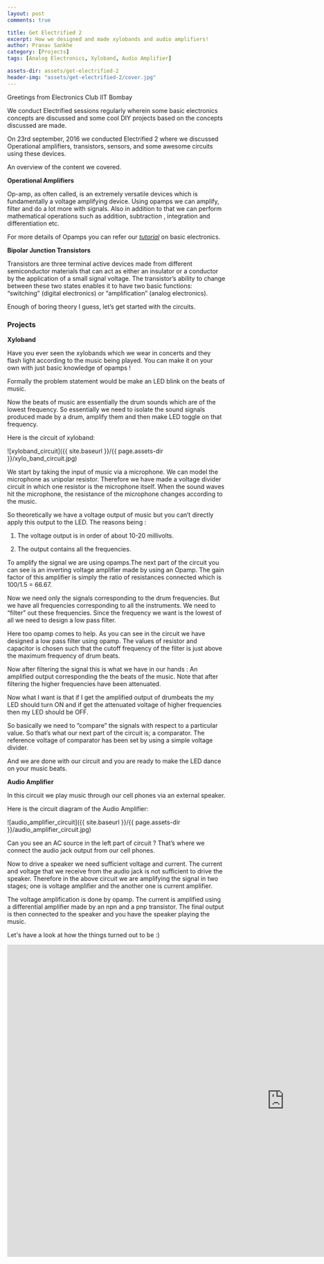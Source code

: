 ```yaml
---
layout: post
comments: true

title: Get Electrified 2
excerpt: How we designed and made xylobands and audio amplifiers!
author: Pranav Sankhe
category: [Projects]
tags: [Analog Electronics, Xyloband, Audio Amplifier]

assets-dir: assets/get-electrified-2
header-img: "assets/get-electrified-2/cover.jpg"
---
```

Greetings from Electronics Club IIT Bombay

We conduct Electrified sessions regularly wherein some basic electronics
concepts are discussed and some cool DIY projects based on the concepts
discussed are made.

On 23rd september, 2016 we conducted Electrified 2 where we discussed
Operational amplifiers, transistors, sensors, and some awesome circuits
using these devices.

An overview of the content we covered.

**Operational Amplifiers**

Op-amp, as often called, is an extremely versatile devices which is fundamentally a
voltage amplifying device. Using opamps we can amplify, filter and do a
lot more with signals. Also in addition to that we can perform
mathematical operations such as addition, subtraction , integration and
differentiation etc.

For more details of Opamps you can refer our
[*tutorial*](https://stab-iitb.org/electronics-club/tutorials/basic_electronics/)
on basic electronics.

**Bipolar Junction Transistors**

Transistors are three terminal active devices made from different
semiconductor materials that can act as either an insulator or a
conductor by the application of a small signal voltage. The transistor’s
ability to change between these two states enables it to have two basic
functions: “switching” (digital electronics) or “amplification” (analog
electronics).

Enough of boring theory I guess, let’s get started with the circuits.

### Projects

**Xyloband**

Have you ever seen the xylobands which we wear in concerts and they
flash light according to the music being played. You can make it on your
own with just basic knowledge of opamps !

Formally the problem statement would be make an LED blink on the beats
of music.

Now the beats of music are essentially the drum sounds which are of the
lowest frequency. So essentially we need to isolate the sound signals
produced made by a drum, amplify them and then make LED toggle on that
frequency.

Here is the circuit of xyloband:

![xyloband_circuit]({{ site.baseurl }}/{{ page.assets-dir }}/xylo_band_circuit.jpg)

We start by taking the input of music via a microphone. We can model the
microphone as unipolar resistor. Therefore we have made a voltage
divider circuit in which one resistor is the microphone itself. When the
sound waves hit the microphone, the resistance of the microphone changes
according to the music.

So theoretically we have a voltage output of music but you can’t
directly apply this output to the LED. The reasons being :

1.  The voltage output is in order of about 10-20 millivolts.

2.  The output contains all the frequencies.

To amplify the signal we are using opamps.The next part of the circuit
you can see is an inverting voltage amplifier made by using an Opamp.
The gain factor of this amplifier is simply the ratio of resistances
connected which is 100/1.5 = 66.67.

Now we need only the signals corresponding to the drum frequencies. But
we have all frequencies corresponding to all the instruments. We need to
“filter” out these frequencies. Since the frequency we want is the
lowest of all we need to design a low pass filter.

Here too opamp comes to help. As you can see in the circuit we have
designed a low pass filter using opamp. The values of resistor and
capacitor is chosen such that the cutoff frequency of the filter is just
above the maximum frequency of drum beats.

Now after filtering the signal this is what we have in our hands : An
amplified output corresponding the the beats of the music. Note that
after filtering the higher frequencies have been attenuated.

Now what I want is that if I get the amplified output of drumbeats the
my LED should turn ON and if get the attenuated voltage of higher
frequencies then my LED should be OFF.

So basically we need to “compare” the signals with respect to a particular value.
So that’s what our next part of the circuit is; a comparator. The
reference voltage of comparator has been set by using a simple voltage
divider.

And we are done with our circuit and you are ready to make the LED dance
on your music beats.

**Audio Amplifier**

In this circuit we play music through our cell phones via an external
speaker.

Here is the circuit diagram of the Audio Amplifier:

![audio_amplifier_circuit]({{ site.baseurl }}/{{ page.assets-dir }}/audio_amplifier_circuit.jpg)

Can you see an AC source in the left part of circuit ? That’s where we
connect the audio jack output from our cell phones.

Now to drive a speaker we need sufficient voltage and current. The
current and voltage that we receive from the audio jack is not
sufficient to drive the speaker. Therefore in the above circuit we are
amplifying the signal in two stages; one is voltage amplifier and the
another one is current amplifier.

The voltage amplification is done by opamp. The current is amplified
using a differential amplifier made by an npn and a pnp transistor. The
final output is then connected to the speaker and you have the speaker
playing the music.

Let's have a look at how the things turned out to be :)

<iframe width="1280" height="720" src="https://www.youtube.com/embed/So6K92vzHUw" frameborder="0" allowfullscreen></iframe>
